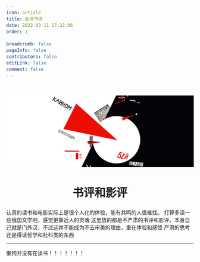 ```yaml
---
icon: article
title: 影评书评
date: 2022-03-11 17:22:06
order: 3

breadcrumb: false  
pageInfo: false  
contributors: false  
editLink: false  
comment: false
---
```



<br/>

![](./static/FilmBookReview_images_1.png)
<div align="center" style="font-size:1.4em;"><h2><strong>书评和影评</strong></h2></div>  
认真的读书和电影实际上是很个人化的体验，能有共鸣的人很难找。  
打算多读一些俄国文学吧，感觉更靠近人的灵魂  
这里放的都是不严肃的书评和影评，本身自己就是门外汉，不过这并不能成为不去审美的理由，重在体验和感悟   
严肃的思考还是得读哲学和社科类的东西

----------
懒狗并没有在读书！！！！！！！